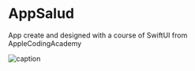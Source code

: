 # AppSalud
App create and designed with a course of SwiftUI from AppleCodingAcademy

![caption](https://gph.is/g/ZkkkAeO)
